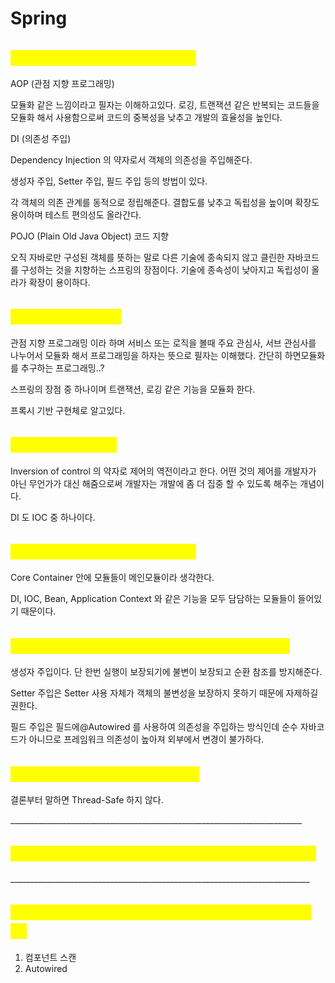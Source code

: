 # Spring

## <mark style="color:yellow;">스프링 사용의 장점은 무엇인가요?</mark>

AOP (관점 지향 프로그래밍)

모듈화 같은 느낌이라고 필자는 이해하고있다. 로깅, 트랜잭션 같은 반복되는 코드들을 모듈화 해서 사용함으로써 코드의 중복성을 낮추고 개발의 효율성을 높인다.



DI (의존성 주입)

Dependency Injection 의 약자로서 객체의 의존성을 주입해준다.

생성자 주입, Setter 주입, 필드 주입 등의 방법이 있다.

각 객체의 의존 관계를 동적으로 정립해준다. 결합도를 낮추고 독립성을 높이며 확장도 용이하며 테스트 편의성도 올라간다.



POJO (Plain Old Java Object) 코드 지향

오직 자바로만 구성된 객체를 뜻하는 말로 다른 기술에 종속되지 않고 클린한 자바코드를 구성하는 것을 지향하는 스프링의 장점이다. 기술에 종속성이 낮아지고 독립성이 올라가 확장이 용이하다.



## <mark style="color:yellow;">AOP란 무엇인가요?</mark>

관점 지향 프로그래밍 이라 하며 서비스 또는 로직을 볼때 주요 관심사, 서브 관심사를 나누어서 모듈화 해서 프로그래밍을 하자는 뜻으로 필자는 이해했다. 간단히 하면모듈화를 추구하는 프로그래밍..?

스프링의 장점 중 하나이며 트랜잭션, 로깅 같은 기능을 모듈화 한다.&#x20;

프록시 기반 구현체로 알고있다.



## <mark style="color:yellow;">IOC란 무엇인가요?</mark>

Inversion of control 의 약자로 제어의 역전이라고 한다. 어떤 것의 제어를 개발자가 아닌 무언가가 대신 해줌으로써 개발자는 개발에 좀 더 집중 할 수 있도록 해주는 개념이다.

DI 도 IOC 중 하나이다.



## <mark style="color:yellow;">스프링의 메인 모듈은 무엇인가요?</mark>

Core Container 안에  모듈들이 메인모듈이라 생각한다.

DI, IOC, Bean, Application Context 와 같은 기능을 모두 담담하는 모듈들이 들어있기 때문이다.





## <mark style="color:yellow;">가장 많이 사용되는 의존성 주입 방법은 무엇인가요?</mark>

생성자 주입이다. 단 한번 실행이 보장되기에 불변이 보장되고 순환 참조를 방지해준다.

Setter 주입은 Setter 사용 자체가 객체의 불변성을 보장하지 못하기 때문에 자제하길 권한다.

&#x20;필드 주입은 필드에@Autowired 를 사용하여 의존성을 주입하는 방식인데 순수 자바코드가 아니므로 프레임워크 의존성이 높아져 외부에서 변경이 불가하다.



## <mark style="color:yellow;">스프링 빈은 thread-safe 한가요?</mark>

결론부터 말하면 Thread-Safe 하지 않다.

\_\_\_\_\_\_\_\_\_\_\_\_\_\_\_\_\_\_\_\_\_\_\_\_\_\_\_\_\_\_\_\_\_\_\_\_\_\_\_\_\_\_\_\_\_\_\_\_\_\_\_\_\_\_\_\_\_\_\_\_\_\_\_\_\_\_\_\_\_\_\_\_\_



## <mark style="color:yellow;">스프링은 얼마나 많은 bean scope를 유지할 수 있나요?</mark>



\_\_\_\_\_\_\_\_\_\_\_\_\_\_\_\_\_\_\_\_\_\_\_\_\_\_\_\_\_\_\_\_\_\_\_\_\_\_\_\_\_\_\_\_\_\_\_\_\_\_\_\_\_\_\_\_\_\_\_\_\_\_\_\_\_\_\_\_\_\_\_\_\_\_\_



## <mark style="color:yellow;">스프링 auto-assembles 빈을 위한 방법들을 말해주세요.</mark>

1. 컴포넌트 스캔
2. Autowired















